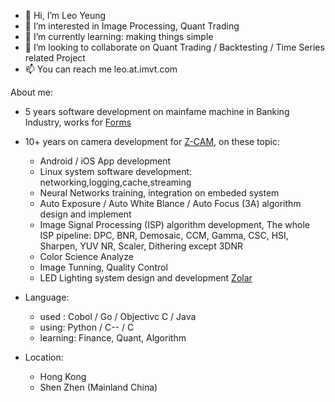 - 👋 Hi, I’m Leo Yeung
- 👀 I’m interested in Image Processing, Quant Trading
- 🌱 I’m currently learning: making things simple
- 💞️ I’m looking to collaborate on Quant Trading / Backtesting / Time Series related Project
- 📫 You can reach me leo.at.imvt.com

About me:
- 5 years software development on mainfame machine in Banking Industry, works for [Forms](http://www.formssi.cn/)
- 10+ years on camera development for [Z-CAM](https://www.z-cam.com/zcame2/), on these topic:
  - Android / iOS App development
  - Linux system software development: networking,logging,cache,streaming
  - Neural Networks training, integration on embeded system
  - Auto Exposure / Auto White Blance / Auto Focus (3A) algorithm design and implement
  - Image Signal Processing (ISP) algorithm development, The whole ISP pipeline: DPC, BNR, Demosaic, CCM, Gamma, CSC, HSI, Sharpen, YUV NR, Scaler, Dithering except 3DNR
  - Color Science Analyze
  - Image Tunning, Quality Control
  - LED Lighting system design and development [Zolar](https://www.z-cam.com/zolar/)

- Language:
   - used : Cobol / Go / Objectivc C / Java
   - using: Python / C-- / C
   - learning: Finance, Quant, Algorithm

- Location:
   - Hong Kong
   - Shen Zhen (Mainland China)
